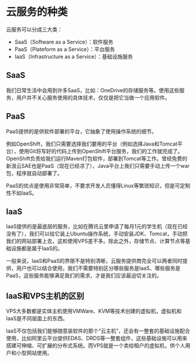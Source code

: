 # 云服务的种类

云服务可以分成三大类：

* SaaS（Software as a Service）：软件服务
* PaaS（Plateform as a Service）：平台服务
* IaaS（Infrastructure as a Service）：基础设施服务

## SaaS

我们日常生活中会用到许多SaaS，比如：OneDrive的存储服务等。使用这些服务，用户并不关心服务使用的具体技术，仅仅是把它当做一个应用软件。

## PaaS

PaaS提供的是供软件部署的平台，它抽象了使用操作系统的细节。

例如OpenShift，我们只需要选择我们要用的平台（例如选择Java和Tomcat平台），使用Git将写好的代码上传到OpenShift平台服务，我们的工作就完成了。OpenShift负责给我们运行Maven打包软件，部署到Tomcat等工作。曾经免费的新浪云SAE也是PaaS（现在已经凉了），Java平台上我们只需要手动上传一个war包，程序就自动部署了。

PaaS的优点是使用非常简单，不要求开发人员懂得Linux等繁琐知识，但是可定制性不如IaaS。

## IaaS

IaaS提供的是最底层的服务，比如在腾讯云里申请了每月1元的学生机（现在已经没有了），我们可以给它装上Ubuntu操作系统，手动安装JDK、Tomcat，手动把我们的网站部署上去，这和使用VPS差不多。除此之外，存储节点、计算节点等基础设施都是属于IaaS的。

一般来说，IaaS和PaaS的界限不是特别清晰，云服务提供商完全可以两者同时提供，用户也可以结合使用，我们不需要特别区分哪些服务是IaaS、哪些服务是PaaS，这些服务能够满足我们的需求，才是我们应该最迫切关注的。

## IaaS和VPS主机的区别

VPS大多数都是实体主机使用VMWare、KVM等技术创建的虚拟机，虚拟机和IaaS是不同层面上的东西。

IaaS不仅包括我们能够随意装软件的那个“云主机”，还会有一整套的基础设施配合使用，比如阿里云平台提供EDAS、DRDS等一整套组件，这些基础设施可以用来搭建可伸缩、可扩展的分布式系统。而VPS就是一个卖给租户的虚拟机，供个人用户和小型网站使用。
